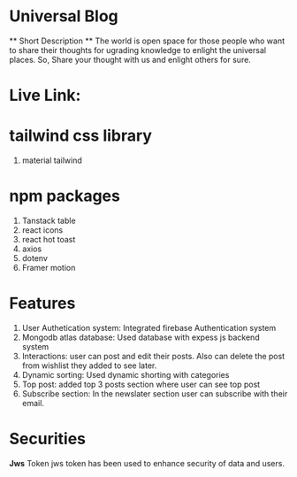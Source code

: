 # Universal Blog

** Short Description **
The world is open space for those people who want to share their thoughts for ugrading knowledge to enlight the universal places. So, Share your thought with us and enlight others for sure.

# Live Link: 


# tailwind css library
1.  material tailwind

# npm packages
1. Tanstack table
2. react icons 
3. react hot toast
4. axios
5. dotenv
6. Framer motion

# Features
1. User Authetication system: Integrated firebase Authentication system
2. Mongodb atlas database: Used database with expess js backend system
3. Interactions: user can post and edit their posts. Also can delete the post from wishlist they added to see later.
4. Dynamic sorting: Used dynamic shorting with categories
5. Top post: added top 3 posts section where user can see top post
6. Subscribe section: In the newslater section user can subscribe with their email.


# Securities

**Jws** Token
jws token has been used to enhance security of data and users.


